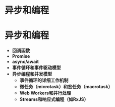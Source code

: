 # 异步和编程

# 异步和编程

- **回调函数**
- **Promise**
- **async/await**
- **事件循环和事件驱动模型**
- **异步编程和并发模型**
    - **事件循环的详细工作机制**
    - **微任务（microtask）和宏任务（macrotask）**
    - **Web Workers和并行处理**
    - **Streams和响应式编程（如RxJS）**